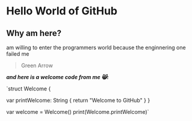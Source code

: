 # Hello World of GitHub
## Why am here?

am willing to enter the programmers world because the enginnering one failed me 
> Green Arrow
 
***and here is a welcome code from me 😸:***

`struct Welcome {

var printWelcome: String {
return "Welcome to GitHub"
}
}

var welcome = Welcome()
print(Welcome.printWelcome)`
